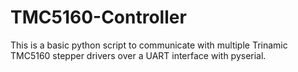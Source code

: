 # TMC5160-Controller
This is a basic python script to communicate with multiple Trinamic TMC5160 stepper drivers over a UART interface with pyserial.
